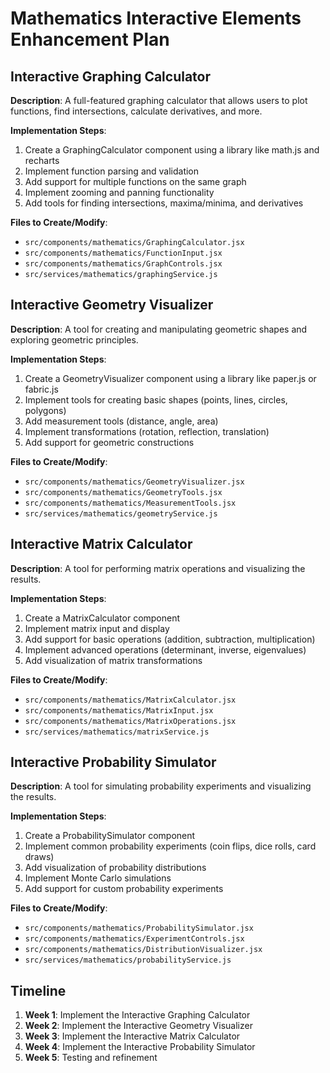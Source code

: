 # Mathematics Interactive Elements Enhancement Plan

## Interactive Graphing Calculator

**Description**: A full-featured graphing calculator that allows users to plot functions, find intersections, calculate derivatives, and more.

**Implementation Steps**:
1. Create a GraphingCalculator component using a library like math.js and recharts
2. Implement function parsing and validation
3. Add support for multiple functions on the same graph
4. Implement zooming and panning functionality
5. Add tools for finding intersections, maxima/minima, and derivatives

**Files to Create/Modify**:
- `src/components/mathematics/GraphingCalculator.jsx`
- `src/components/mathematics/FunctionInput.jsx`
- `src/components/mathematics/GraphControls.jsx`
- `src/services/mathematics/graphingService.js`

## Interactive Geometry Visualizer

**Description**: A tool for creating and manipulating geometric shapes and exploring geometric principles.

**Implementation Steps**:
1. Create a GeometryVisualizer component using a library like paper.js or fabric.js
2. Implement tools for creating basic shapes (points, lines, circles, polygons)
3. Add measurement tools (distance, angle, area)
4. Implement transformations (rotation, reflection, translation)
5. Add support for geometric constructions

**Files to Create/Modify**:
- `src/components/mathematics/GeometryVisualizer.jsx`
- `src/components/mathematics/GeometryTools.jsx`
- `src/components/mathematics/MeasurementTools.jsx`
- `src/services/mathematics/geometryService.js`

## Interactive Matrix Calculator

**Description**: A tool for performing matrix operations and visualizing the results.

**Implementation Steps**:
1. Create a MatrixCalculator component
2. Implement matrix input and display
3. Add support for basic operations (addition, subtraction, multiplication)
4. Implement advanced operations (determinant, inverse, eigenvalues)
5. Add visualization of matrix transformations

**Files to Create/Modify**:
- `src/components/mathematics/MatrixCalculator.jsx`
- `src/components/mathematics/MatrixInput.jsx`
- `src/components/mathematics/MatrixOperations.jsx`
- `src/services/mathematics/matrixService.js`

## Interactive Probability Simulator

**Description**: A tool for simulating probability experiments and visualizing the results.

**Implementation Steps**:
1. Create a ProbabilitySimulator component
2. Implement common probability experiments (coin flips, dice rolls, card draws)
3. Add visualization of probability distributions
4. Implement Monte Carlo simulations
5. Add support for custom probability experiments

**Files to Create/Modify**:
- `src/components/mathematics/ProbabilitySimulator.jsx`
- `src/components/mathematics/ExperimentControls.jsx`
- `src/components/mathematics/DistributionVisualizer.jsx`
- `src/services/mathematics/probabilityService.js`

## Timeline

1. **Week 1**: Implement the Interactive Graphing Calculator
2. **Week 2**: Implement the Interactive Geometry Visualizer
3. **Week 3**: Implement the Interactive Matrix Calculator
4. **Week 4**: Implement the Interactive Probability Simulator
5. **Week 5**: Testing and refinement

